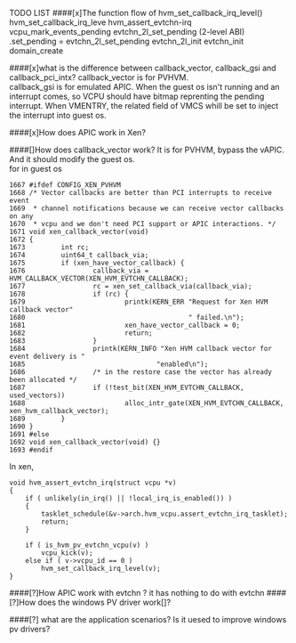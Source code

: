 TODO LIST
####[x]The function flow of hvm\_set\_callback\_irq\_level()
    hvm_set_callback_irq_leve
	hvm_assert_evtchn-irq
	vcpu_mark_events_pending
	evtchn_2l_set_pending (2-level ABI)
	.set_pending = evtchn_2l_set_pending
	evtchn_2l_init
	evtchn_init
	domain_create

####[x]what is the difference between callback\_vector, callback\_gsi and callback\_pci\_intx?
callback\_vector is for PVHVM.    
callback\_gsi is for emulated APIC. When the guest os isn't running and an interrupt comes, so VCPU should have bitmap reprenting the pending interrupt. When VMENTRY, the related field of VMCS whill be set to inject the interrupt into guest os.


####[x]How does APIC work in Xen?


####[]How does callback\_vector work? 
It is for PVHVM, bypass the vAPIC. And it should modify the guest os.  
for in guest os  
<!--lang:c-->
	1667 #ifdef CONFIG_XEN_PVHVM
	1668 /* Vector callbacks are better than PCI interrupts to receive event
	1669  * channel notifications because we can receive vector callbacks on any
	1670  * vcpu and we don't need PCI support or APIC interactions. */
	1671 void xen_callback_vector(void)
	1672 {
	1673         int rc;
	1674         uint64_t callback_via;
	1675         if (xen_have_vector_callback) {
	1676                 callback_via = HVM_CALLBACK_VECTOR(XEN_HVM_EVTCHN_CALLBACK);
	1677                 rc = xen_set_callback_via(callback_via);
	1678                 if (rc) {
	1679                         printk(KERN_ERR "Request for Xen HVM callback vector"
	1680                                         " failed.\n");
	1681                         xen_have_vector_callback = 0;
	1682                         return;
	1683                 }
	1684                 printk(KERN_INFO "Xen HVM callback vector for event delivery is "
	1685                                 "enabled\n");
	1686                 /* in the restore case the vector has already been allocated */
	1687                 if (!test_bit(XEN_HVM_EVTCHN_CALLBACK, used_vectors))
	1688                         alloc_intr_gate(XEN_HVM_EVTCHN_CALLBACK, xen_hvm_callback_vector);
	1689         }
	1690 }
	1691 #else
	1692 void xen_callback_vector(void) {}
	1693 #endif

In xen,

	void hvm_assert_evtchn_irq(struct vcpu *v)
	{
	    if ( unlikely(in_irq() || !local_irq_is_enabled()) )
	    {
	        tasklet_schedule(&v->arch.hvm_vcpu.assert_evtchn_irq_tasklet);
	        return;
	    }
	
	    if ( is_hvm_pv_evtchn_vcpu(v) )
	        vcpu_kick(v);
	    else if ( v->vcpu_id == 0 )
	        hvm_set_callback_irq_level(v);
	}

####[?]How APIC work with evtchn ?
it  has nothing to do with evtchn
####[?]How does the windows PV driver work[]?


####[?] what are the application scenarios?
Is it uesed to improve windows pv drivers?






































